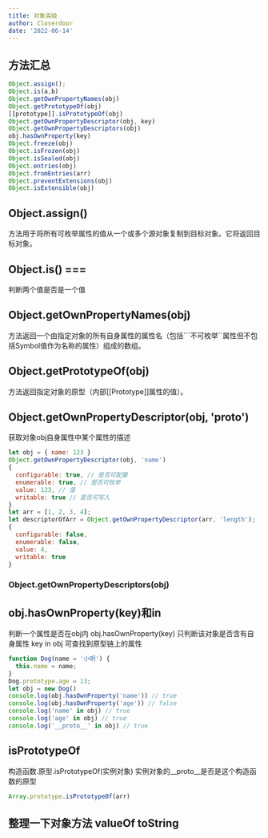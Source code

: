 ```yaml
---
title: 对象高级
author: Closerdoor
date: '2022-06-14'
---
```


## 方法汇总
```js
Object.assign();
Object.is(a,b)
Object.getOwnPropertyNames(obj)
Object.getPrototypeOf(obj)
[[prototype]].isPrototypeOf(obj)
Object.getOwnPropertyDescriptor(obj, key)
Object.getOwnPropertyDescriptors(obj)
obj.hasOwnProperty(key)
Object.freeze(obj)
Object.isFrozen(obj)
Object.isSealed(obj)
Object.entries(obj)
Object.fromEntries(arr)
Object.preventExtensions(obj)
Object.isExtensible(obj)
```
## Object.assign()
方法用于将所有可枚举属性的值从一个或多个源对象复制到目标对象。它将返回目标对象。
## Object.is()  ===
判断两个值是否是一个值
## Object.getOwnPropertyNames(obj)
方法返回一个由指定对象的所有自身属性的属性名（包括```不可枚举``属性但不包括Symbol值作为名称的属性）组成的数组。
## Object.getPrototypeOf(obj)
方法返回指定对象的原型（内部[[Prototype]]属性的值）。
## Object.getOwnPropertyDescriptor(obj, '__proto__')
获取对象obj自身属性中某个属性的描述
```js
let obj = { name: 123 }
Object.getOwnPropertyDescriptor(obj, 'name')
{
  configurable: true, // 是否可配置
  enumerable: true, // 是否可枚举
  value: 123, // 值
  writable: true // 是否可写入
}
let arr = [1, 2, 3, 4];
let descriptorOfArr = Object.getOwnPropertyDescriptor(arr, 'length');
{
  configurable: false,
  enumerable: false,
  value: 4,
  writable: true
}
```
### Object.getOwnPropertyDescriptors(obj)
## obj.hasOwnProperty(key)和in
判断一个属性是否在obj内
obj.hasOwnProperty(key)  只判断该对象是否含有自身属性
key in obj  可查找到原型链上的属性
```js
function Dog(name = '小明') {
  this.name = name;
}
Dog.prototype.age = 13;
let obj = new Dog()
console.log(obj.hasOwnProperty('name')) // true
console.log(obj.hasOwnProperty('age')) // false
console.log('name' in obj) // true
console.log('age' in obj) // true
console.log('__proto__' in obj) // true
```
## isPrototypeOf
构造函数.原型.isPrototypeOf(实例对象)
实例对象的__proto__是否是这个构造函数的原型
```js
Array.prototype.isPrototypeOf(arr)
```


## 整理一下对象方法 valueOf toString 